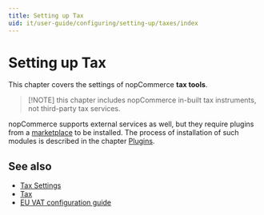 ```yaml
---
title: Setting up Tax
uid: it/user-guide/configuring/setting-up/taxes/index
---
```


# Setting up Tax

This chapter covers the settings of nopCommerce **tax tools**.

> [!NOTE] this chapter includes nopCommerce in-built tax instruments, not third-party tax services.

nopCommerce supports external services as well, but they require plugins from a [marketplace](http://www.nopcommerce.com/marketplace.aspx) to be installed. The process of installation of such modules is described in the chapter [Plugins](xref:en/developer/plugins/index).

## See also

* [Tax Settings](xref:it/user-guide/configuring/setting-up/taxes/tax-settings)
* [Tax](xref:it/user-guide/configuring/setting-up/taxes/tax/index)
* [EU VAT configuration guide](xref:it/user-guide/configuring/setting-up/taxes/eu-vat)
